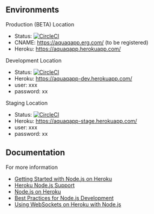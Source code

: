 ## Environments

Production (BETA) Location

- Status: [![CircleCI](https://circleci.com/gh/Eastern-Research-Group/AquaQAPP/tree/master.svg?style=svg&circle-token=95a7c34556c3dc5e845e873aa9d4b5ea748df5a5)](https://circleci.com/gh/Eastern-Research-Group/AquaQAPP/tree/master)
- CNAME: https://aquaqapp.erg.com/ (to be registered) 
- Heroku: https://aquaqapp.herokuapp.com/


Development Location

- Status: [![CircleCI](https://circleci.com/gh/Eastern-Research-Group/AquaQAPP/tree/develop.svg?style=svg&circle-token=95a7c34556c3dc5e845e873aa9d4b5ea748df5a5)](https://circleci.com/gh/Eastern-Research-Group/AquaQAPP/tree/develop)
- Heroku: https://aquaqapp-dev.herokuapp.com/
- user: xxx
- password: xx

Staging Location

- Status: [![CircleCI](https://circleci.com/gh/Eastern-Research-Group/AquaQAPP/tree/staging.svg?style=svg&circle-token=95a7c34556c3dc5e845e873aa9d4b5ea748df5a5)](https://circleci.com/gh/Eastern-Research-Group/AquaQAPP/tree/staging)
- Heroku: https://aquaqapp-stage.herokuapp.com/
- user: xxx
- password: xx

## Documentation

For more information

- [Getting Started with Node.js on Heroku](https://devcenter.heroku.com/articles/getting-started-with-nodejs)
- [Heroku Node.js Support](https://devcenter.heroku.com/articles/nodejs-support)
- [Node.js on Heroku](https://devcenter.heroku.com/categories/nodejs)
- [Best Practices for Node.js Development](https://devcenter.heroku.com/articles/node-best-practices)
- [Using WebSockets on Heroku with Node.js](https://devcenter.heroku.com/articles/node-websockets)
